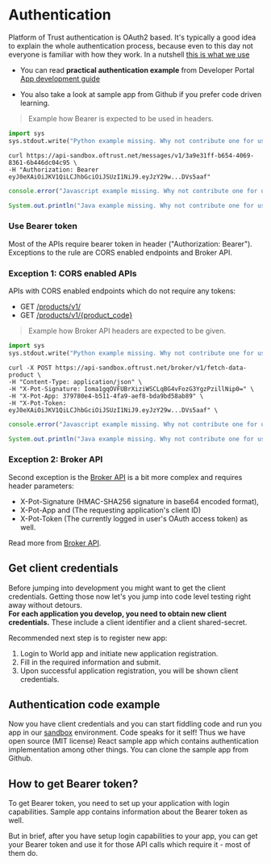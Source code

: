 # Authentication

Platform of Trust authentication is OAuth2 based. It's typically a good idea to explain the whole authentication process, because even to this day not everyone is familiar with how they work. In a nutshell [this is what we use](https://www.oauth.com/oauth2-servers/single-page-apps/#authorization)

* You can read **practical authentication example** from Developer Portal [App development guide](https://developers.oftrust.net/guides/build-apps) 

* You also take a look at sample app from Github if you prefer code driven learning. 

> Example how Bearer is expected to be used in headers. 

```python
import sys
sys.stdout.write("Python example missing. Why not contribute one for us?")
```

```shell
curl https://api-sandbox.oftrust.net/messages/v1/3a9e31ff-b654-4069-8361-6b446dc04c95 \
-H "Authorization: Bearer eyJ0eXAiOiJKV1QiLCJhbGciOiJSUzI1NiJ9.eyJzY29w...DVs5aaf"
```

```javascript
console.error("Javascript example missing. Why not contribute one for us?");
```

```java
System.out.println("Java example missing. Why not contribute one for us?");
```

### Use Bearer token

Most of the APIs require bearer token in header ("Authorization: Bearer"). Exceptions to the rule are CORS enabled endpoints and Broker API. 

### Exception 1: CORS enabled APIs

APIs with CORS enabled endpoints which do not require any tokens: 

* GET [/products/v1/](#products-version)
* GET [/products/v1/{product_code}](#products-version-product_code)

> Example how Broker API headers are expected to be given. 

```python
import sys
sys.stdout.write("Python example missing. Why not contribute one for us?")
```

```shell
curl -X POST https://api-sandbox.oftrust.net/broker/v1/fetch-data-product \
-H "Content-Type: application/json" \
-H "X-Pot-Signature: Ioma1gqOVFUBrXiziWSCLqBG4vFozG3YgzPzillNip0=" \
-H "X-Pot-App: 379780e4-b511-4fa9-aef8-bda9bd58ab89" \
-H "X-Pot-Token: eyJ0eXAiOiJKV1QiLCJhbGciOiJSUzI1NiJ9.eyJzY29w...DVs5aaf" \
```

```javascript
console.error("Javascript example missing. Why not contribute one for us?");
```


```java
System.out.println("Java example missing. Why not contribute one for us?");
```
### Exception 2: Broker API   

Second exception is the [Broker API](#broker-api) is a bit more complex and requires header parameters:

* X-Pot-Signature (HMAC-SHA256 signature in base64 encoded format), 
* X-Pot-App and (The requesting application's client ID)
* X-Pot-Token (The currently logged in user's OAuth access token) as well. 

Read more from [Broker API](#broker-version-fetch-data-product). 

## Get client credentials

Before jumping into development you might want to get the client credentials. Getting those now let's you jump into code level testing right away without detours.  
**For each application you develop, you need to obtain new client credentials.** These include a client identifier and a client shared-secret. 

Recommended next step is to register new app:

1. Login to World app and initiate new application registration. 
2. Fill in the required information and submit. 
3. Upon successful application registration, you will be shown client credentials. 

## Authentication code example

Now you have client credentials and you can start fiddling code and run you app in our [sandbox](https://developers.oftrust.net/guides/sandbox) environment. 
Code speaks for it self! Thus we have open source (MIT license) React sample app which contains authentication implementation among other things. You can clone the sample app from Github. 

## How to get Bearer token?

To get Bearer token, you need to set up your application with login capabilities. Sample app contains information about the Bearer token as well. 

But in brief, after you have setup login capabilities to your app, you can get your Bearer token and use it for those API calls which require it - most of them do.
